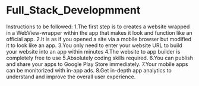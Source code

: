 # Full_Stack_Developmment
Instructions to be followed:
1.The first step is to  creates a website wrapped in a WebView-wrapper within the app that makes it look and function like an official app. 
2.It is as if you opened a site via a mobile browser but modified it to look like an app.
3.You only need to enter your website URL to build your website into an app within minutes
4.The website to app builder is completely free to use
5.Absolutely  coding skills required.
6.You can publish and share your apps to Google Play Store immediately.
7.Your mobile apps can be monitorized with in-app ads.
8.Get in-depth app analytics to understand and improve the overall user experience.
